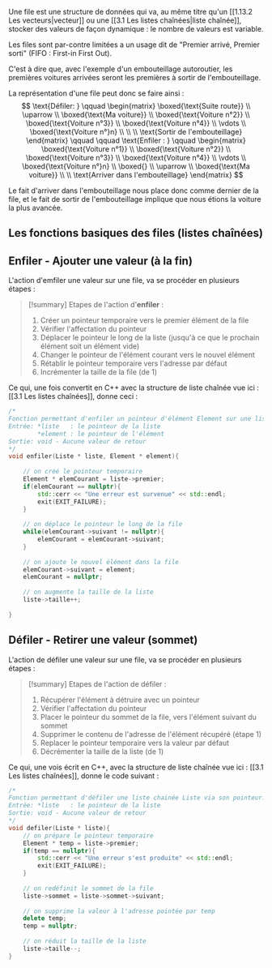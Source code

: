 Une file est une structure de données qui va, au même titre qu'un [[1.13.2 Les vecteurs|vecteur]] ou une [[3.1 Les listes chaînées|liste chaînée]], stocker des valeurs de façon dynamique : le nombre de valeurs est variable.

Les files sont par-contre limitées a un usage dit de "Premier arrivé, Premier sorti" (FIFO : First-in First Out). 

C'est à dire que, avec l'exemple d'un embouteillage autoroutier, les premières voitures arrivées seront les premières à sortir de l'embouteillage.

La représentation d'une file peut donc se faire ainsi : 
$$
\text{Défiler: }
\qquad
\begin{matrix}
\boxed{\text{Suite route}} \\
\uparrow \\
\boxed{\text{Ma voiture}} \\
\boxed{\text{Voiture n°2}} \\
\boxed{\text{Voiture n°3}} \\
\boxed{\text{Voiture n°4}} \\
\vdots \\
\boxed{\text{Voiture n°}n} \\ \\ \\
\text{Sortir de l'embouteillage}
\end{matrix}
\qquad
\qquad \text{Enfiler : }
\qquad
\begin{matrix}
\boxed{\text{Voiture n°1}} \\
\boxed{\text{Voiture n°2}} \\
\boxed{\text{Voiture n°3}} \\
\boxed{\text{Voiture n°4}} \\
\vdots \\
\boxed{\text{Voiture n°}n} \\ 
\boxed{} \\
\uparrow \\
\boxed{\text{Ma voiture}} \\ \\
\text{Arriver dans l'embouteillage}
\end{matrix}
$$

Le fait d'arriver dans l'embouteillage nous place donc comme dernier de la file, et le fait de sortir de l'embouteillage implique que nous étions la voiture la plus avancée.

## Les fonctions basiques des files (listes chaînées)

## Enfiler - Ajouter une valeur (à la fin)

L'action d'emfiler une valeur sur une file, va se procéder en plusieurs étapes :

> [!summary] Etapes de l'action d'**enfiler** :
> 1. Créer un pointeur temporaire vers le premier élément de la file
> 2. Vérifier l'affectation du pointeur
> 3. Déplacer le pointeur le long de la liste (jusqu'à ce que le prochain élément soit un élément vide)
> 4. Changer le pointeur de l'élément courant vers le nouvel élément
> 5. Rétablir le pointeur temporaire vers l'adresse par défaut
> 6. Incrémenter la taille de la file (de 1)

Ce qui, une fois convertit en C++ avec la structure de liste chaînée vue ici : [[3.1 Les listes chaînées]], donne ceci :

```cpp
/*
Fonction permettant d'enfiler un pointeur d'élément Element sur une liste chainée Liste via son pointeur.
Entrée: *liste   : le pointeur de la liste
        *element : le pointeur de l'élément
Sortie: void - Aucune valeur de retour
*/
void enfiler(Liste * liste, Element * element){
	
	// on créé le pointeur temporaire
	Element * elemCourant = liste->premier;
	if(elemCourant == nullptr){
		std::cerr << "Une erreur est survenue" << std::endl;
		exit(EXIT_FAILURE);
	}
	
	// on déplace le pointeur le long de la file
	while(elemCourant->suivant != nullptr){
		elemCourant = elemCourant->suivant;
	}
	
	// on ajoute le nouvel élément dans la file
	elemCourant->suivant = element;
	elemCourant = nullptr;
	
	// on augmente la taille de la liste
	liste->taille++;
	
}
```

## Défiler - Retirer une valeur (sommet)

L'action de défiler une valeur sur une file, va se procéder en plusieurs étapes :

> [!summary] Etapes de l'action de défiler :
> 1. Récupérer l'élément à détruire avec un pointeur
> 2. Vérifier l'affectation du pointeur
> 3. Placer le pointeur du sommet de la file, vers l'élément suivant du sommet
> 4. Supprimer le contenu de l'adresse de l'élément récupéré (étape 1)
> 5. Replacer le pointeur temporaire vers la valeur par défaut
> 6. Décrémenter la taille de la liste (de 1)

Ce qui, une vois écrit en C++, avec la structure de liste chaînée vue ici : [[3.1 Les listes chaînées]], donne le code suivant :

```cpp
/*
Fonction permettant d'défiler une liste chainée Liste via son pointeur.
Entrée: *liste   : le pointeur de la liste
Sortie: void - Aucune valeur de retour
*/
void defiler(Liste * liste){
	// on prépare le pointeur temporaire
	Element * temp = liste->premier;
	if(temp == nullptr){
		std::cerr << "Une erreur s'est produite" << std::endl;
		exit(EXIT_FAILURE);
	}
	
	// on redéfinit le sommet de la file
	liste->sommet = liste->sommet->suivant;
	
	// on supprime la valeur à l'adresse pointée par temp
	delete temp;
	temp = nullptr;
	
	// on réduit la taille de la liste
	liste->taille--;
}
```
